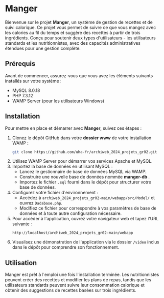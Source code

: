 # Manger

Bienvenue sur le projet **Manger**, un système de gestion de recettes et de suivi calorique.
Ce projet vous permet de suivre ce que vous mangez avec les calories au fil du temps et suggère des recettes à partir de trois ingrédients.
Conçu pour soutenir deux types d'utilisateurs - les utilisateurs standards et les nutritionnistes, avec des capacités administratives étendues pour une gestion complète.

## Prérequis

Avant de commencer, assurez-vous que vous avez les éléments suivants installés sur votre système :

- MySQL 8.0.18
- PHP 7.3.12
- WAMP Server (pour les utilisateurs Windows)

## Installation

Pour mettre en place et démarrer avec **Manger**, suivez ces étapes :

1. Clonez le dépôt GitHub dans votre **dossier www** de votre installation WAMP :
    ```bash
    git clone https://github.com/uha-fr/archiweb_2024_projets_gr02.git
    ```
2. Utilisez WAMP Server pour démarrer vos services Apache et MySQL.
3. Importez la base de données en utilisant MySQL :
    - Lancez le gestionnaire de base de données MySQL via WAMP.
    - Construire une nouvelle base de données nommée  **manger-db** .
    - Importez le fichier `.sql` fourni dans le dépôt pour structurer votre base de données.
4. Configurez votre fichier d'environnement :
    - Accédez à `archiweb_2024_projets_gr02-main/webapp/src/Model/` et ouvrez `Dadabase.php`.
    - Modifiez ce fichier pour correspondre à vos paramètres de base de données et à toute autre configuration nécessaire.
5. Pour accéder à l'application, ouvrez votre navigateur web et tapez l'URL suivante :
    ```url
    http://localhost/archiweb_2024_projets_gr02-main/webapp
    ```
7. Visualisez une démonstration de l'application via le dossier `/video` inclus dans le dépôt pour comprendre son fonctionnement.

## Utilisation

Manger est prêt à l'emploi une fois l'installation terminée.
Les nutritionnistes peuvent créer des recettes et modifier les plans de repas,
tandis que les utilisateurs standards peuvent suivre leur consommation calorique et obtenir des suggestions de recettes basées sur trois ingrédients.
